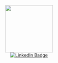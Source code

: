 <div id="header" align="center">
  <img src="https://i.giphy.com/media/v1.Y2lkPTc5MGI3NjExYWJiMm5rcDB1N2cybXJzcm5uYTU5cXFpaHZsdjgwbnlrdHl5aDV1biZlcD12MV9pbnRlcm5hbF9naWZfYnlfaWQmY3Q9Zw/wr82LOt9GX2RXc5Zf2/giphy.gif" width="150"/>
</div>

<div id="badges" align="center">
  <a href="https://www.linkedin.com/in/laura-miguel-b43513208/">
    <img src="https://img.shields.io/badge/LinkedIn-blue?style=for-the-badge&logo=linkedin&logoColor=white" alt="LinkedIn Badge"/>
  </a>
</div>

<!--
- 🔭 I’m currently working on ...
- 🌱 I’m currently learning ...
- 👯 I’m looking to collaborate on ...
- 🤔 I’m looking for help with ...
- 💬 Ask me about ...
- 📫 How to reach me: ...
- 😄 Pronouns: ...
- ⚡ Fun fact: ...
-->
